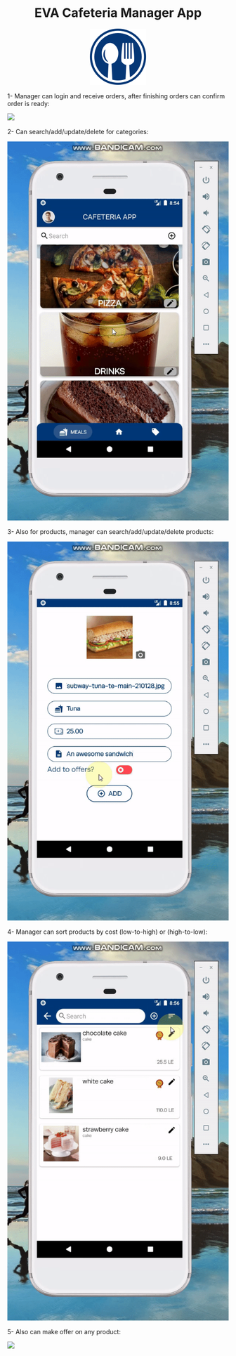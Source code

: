 <h1 align="center">EVA Cafeteria Manager App</h1>



<p align="center">
    <img src="images/launcher.png">
</p>


1- Manager can login and receive orders, after finishing orders can confirm order is ready:

![](images/1-receive-orders.gif)

2- Can search/add/update/delete for categories:

![](images/2-search-for-category.gif)

3- Also for products, manager can search/add/update/delete products:

![](images/3-add-update-delete-products.gif)

4- Manager can sort products by cost (low-to-high) or (high-to-low):

![](images/4-add-update-delete-products.gif)

5- Also can make offer on any product:

![](images/5-add-remove-offers.gif)

